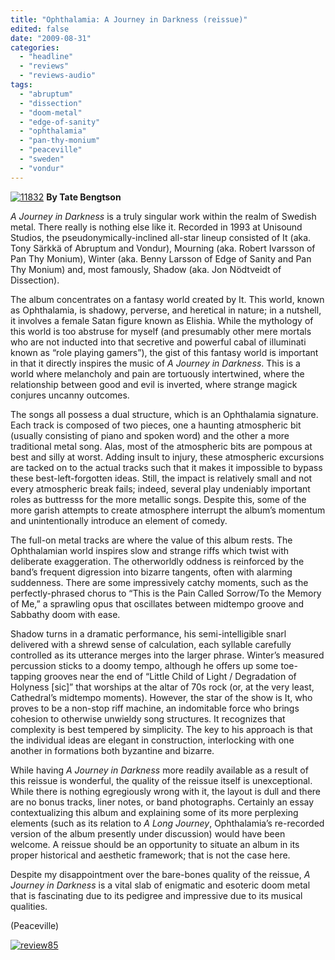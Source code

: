```yaml
---
title: "Ophthalamia: A Journey in Darkness (reissue)"
edited: false
date: "2009-08-31"
categories:
  - "headline"
  - "reviews"
  - "reviews-audio"
tags:
  - "abruptum"
  - "dissection"
  - "doom-metal"
  - "edge-of-sanity"
  - "ophthalamia"
  - "pan-thy-monium"
  - "peaceville"
  - "sweden"
  - "vondur"
---
```


[](http://www.hellbound.ca/wp-content/uploads/2009/08/opth.bmp)

[![11832](http://www.hellbound.ca/wp-content/uploads/2009/08/11832.jpg "11832")](http://www.hellbound.ca/wp-content/uploads/2009/08/11832.jpg) **By Tate Bengtson**

_A Journey in Darkness_ is a truly singular work within the realm of Swedish metal. There really is nothing else like it. Recorded in 1993 at Unisound Studios, the pseudonymically-inclined all-star lineup consisted of It (aka. Tony Särkkä of Abruptum and Vondur), Mourning (aka. Robert Ivarsson of Pan Thy Monium), Winter (aka. Benny Larsson of Edge of Sanity and Pan Thy Monium) and, most famously, Shadow (aka. Jon Nödtveidt of Dissection).

The album concentrates on a fantasy world created by It. This world, known as Ophthalamia, is shadowy, perverse, and heretical in nature; in a nutshell, it involves a female Satan figure known as Elishia. While the mythology of this world is too abstruse for myself (and presumably other mere mortals who are not inducted into that secretive and powerful cabal of illuminati known as “role playing gamers”), the gist of this fantasy world is important in that it directly inspires the music of _A Journey in Darkness_. This is a world where melancholy and pain are tortuously intertwined, where the relationship between good and evil is inverted, where strange magick conjures uncanny outcomes.

The songs all possess a dual structure, which is an Ophthalamia signature. Each track is composed of two pieces, one a haunting atmospheric bit (usually consisting of piano and spoken word) and the other a more traditional metal song. Alas, most of the atmospheric bits are pompous at best and silly at worst. Adding insult to injury, these atmospheric excursions are tacked on to the actual tracks such that it makes it impossible to bypass these best-left-forgotten ideas. Still, the impact is relatively small and not every atmospheric break fails; indeed, several play undeniably important roles as buttresss for the more metallic songs. Despite this, some of the more garish attempts to create atmosphere interrupt the album’s momentum and unintentionally introduce an element of comedy.

The full-on metal tracks are where the value of this album rests. The Ophthalamian world inspires slow and strange riffs which twist with deliberate exaggeration. The otherworldly oddness is reinforced by the band’s frequent digression into bizarre tangents, often with alarming suddenness. There are some impressively catchy moments, such as the perfectly-phrased chorus to “This is the Pain Called Sorrow/To the Memory of Me,” a sprawling opus that oscillates between midtempo groove and Sabbathy doom with ease.

Shadow turns in a dramatic performance, his semi-intelligible snarl delivered with a shrewd sense of calculation, each syllable carefully controlled as its utterance merges into the larger phrase. Winter’s measured percussion sticks to a doomy tempo, although he offers up some toe-tapping grooves near the end of “Little Child of Light / Degradation of Holyness \[sic\]” that worships at the altar of 70s rock (or, at the very least, Cathedral’s midtempo moments). However, the star of the show is It, who proves to be a non-stop riff machine, an indomitable force who brings cohesion to otherwise unwieldy song structures. It recognizes that complexity is best tempered by simplicity. The key to his approach is that the individual ideas are elegant in construction, interlocking with one another in formations both byzantine and bizarre.

While having _A Journey in Darkness_ more readily available as a result of this reissue is wonderful, the quality of the reissue itself is unexceptional. While there is nothing egregiously wrong with it, the layout is dull and there are no bonus tracks, liner notes, or band photographs. Certainly an essay contextualizing this album and explaining some of its more perplexing elements (such as its relation to _A Long Journey_, Ophthalamia’s re-recorded version of the album presently under discussion) would have been welcome. A reissue should be an opportunity to situate an album in its proper historical and aesthetic framework; that is not the case here.

Despite my disappointment over the bare-bones quality of the reissue, _A Journey in Darkness_ is a vital slab of enigmatic and esoteric doom metal that is fascinating due to its pedigree and impressive due to its musical qualities.

(Peaceville)

[![review85](http://www.hellbound.ca/wp-content/uploads/2009/08/review851.png "review85")](http://www.hellbound.ca/wp-content/uploads/2009/08/review851.png)
